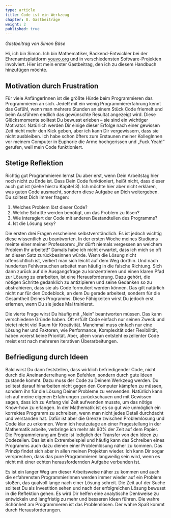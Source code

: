 ```yaml
---
type: article
title: Code ist ein Werkzeug
chapter: 8. Gastbeiträge
weight: 2
published: true
---
```


_Gastbeitrag von Simon Bäse_

Hi, ich bin Simon. Ich bin Mathematiker, Backend-Entwickler bei der Ehrenamtsplattform [youvo.org](https://www.youvo.org) und in verschiedensten Software-Projekten involviert. Hier ist mein erster Gastbeitrag, den ich zu diesem Handbuch hinzufügen möchte.

## Motivation durch Frustration

Für viele AnfängerInnen ist die größte Hürde beim Programmieren das Programmieren an sich. JedeR mit ein wenig Programmiererfahrung kennt das Gefühl, wenn man mehrere Stunden an einem Stück Code friemelt und beim Ausführen endlich das gewünschte Resultat angezeigt wird. Diese Glücksmomente solltest Du bewusst erleben – sie sind ein wichtiger Motivator. Natürlich werden Dir einige dieser Erfolge nach einer gewissen Zeit nicht mehr den Kick geben, aber ich kann Dir vergewissern, dass sie nicht ausbleiben. Ich habe schon öfters zum Erstaunen meiner KollegInnen vor meinem Computer in Euphorie die Arme hochgerissen und „Fuck Yeah!“ gerufen, weil mein Code funktioniert.

## Stetige Reflektion

Richtig gut Programmieren lernst Du aber erst, wenn Dein Arbeitstag hier noch nicht zu Ende ist. Dass Dein Code funktioniert, heißt nicht, dass dieser auch gut ist (siehe hierzu Kapitel 3). Ich möchte hier aber nicht erklären, was guten Code ausmacht, sondern diese Aufgabe an Dich weitergeben. Du solltest Dich immer fragen:

1. Welches Problem löst dieser Code?
2. Welche Schritte werden benötigt, um das Problem zu lösen?
3. Wie interagiert der Code mit anderen Bestandteilen des Programms?
4. Ist die Lösung sexy?

Die ersten drei Fragen erscheinen selbstverständlich. Es ist jedoch wichtig diese wissentlich zu beantworten. In der ersten Woche meines Studiums meinte einer meiner Professoren: „Ihr dürft niemals vergessen an welchem Problem Ihr arbeitet!“ Damals habe ich nicht erwartet, dass ich mich so oft an diesen Satz zurückbesinnen würde. Wenn die Lösung nicht offensichtlich ist, verliert man sich leicht auf dem Weg dorthin. Und nach hunderten Fehlversuchen arbeitet man häufig in die falsche Richtung. Sich dann zurück auf die Ausgangsfrage zu konzentrieren und einen klaren Pfad zur Lösung zu erarbeiten, ist eine Herausforderung. Dazu gehört, die nötigen Schritte gedanklich zu antizipieren und seine Gedanken so zu abstrahieren, dass sie als Code formuliert werden können. Das gilt natürlich nicht nur für den Codeblock, an dem Du gerade arbeitest, sondern für die Gesamtheit Deines Programms. Diese Fähigkeiten wirst Du jedoch erst erlernen, wenn Du sie jedes Mal trainierst.

Die vierte Frage wirst Du häufig mit „Nein” beantworten müssen. Das kann verschiedene Gründe haben. Oft erfüllt Code einfach nur seinen Zweck und bietet nicht viel Raum für Kreativität. Manchmal muss einfach nur eine Lösung her und Faktoren, wie Performance, Komplexität oder Flexibilität, haben vorerst keine Priorität. Aber, allem voran entsteht exzellenter Code meist erst nach mehreren iterativen Überarbeitungen.

## Befriedigung durch Ideen

Bald wirst Du dann feststellen, dass wirklich befriedigender Code, nicht durch die Aneinanderreihung von Befehlen, sondern durch gute Ideen zustande kommt. Dazu muss der Code zu Deinem Werkzeug werden. Du solltest darauf hinarbeiten nicht gegen den Computer kämpfen zu müssen, sondern ihn für die Lösung Deiner Probleme zu verwenden. Natürlich kann ich auf meine eigenen Erfahrungen zurückschauen und mit Gewissen sagen, dass ich zu Anfang viel Zeit aufwenden musste, um das nötige Know-how zu erlangen. In der Mathematik ist es so gut wie unmöglich ein korrektes Programm zu schreiben, wenn man nicht jedes Detail durchdacht und verstanden hat. Dafür ist aber die Grenze zwischen Problemlösung und Code klar zu erkennen. Wenn ich heutzutage an einer Fragestellung in der Mathematik arbeite, verbringe ich mehr als 90% der Zeit auf dem Papier. Die Programmierung am Ende ist lediglich der Transfer von den Ideen zu Codezeilen. Das ist ein Extrembeispiel und häufig kann das Schreiben eines Programms auch dazu dienen einer Problemlösung näher zu kommen. Das Prinzip findet sich aber in allen meinen Projekten wieder. Ich kann Dir sogar versprechen, dass das pure Programmieren langweilig sein wird, wenn es nicht mit einer echten herausfordernden Aufgabe verbunden ist.

Es ist ein langer Weg um dieser Arbeitsweise näher zu kommen und auch die erfahrensten ProgrammierInnen werden immer wieder auf ein Problem stoßen, das qualvoll lange nach einer Lösung schreit. Die Zeit auf der Suche solltest Du als Investition sehen und nach der erfolgreichen Lösung bewusst in die Reflektion gehen. Es wird Dir helfen eine analytische Denkweise zu entwickeln und langfristig zu mehr und besseren Ideen führen. Die wahre Schönheit am Programmieren ist das Problemlösen. Der wahre Spaß kommt durch Herausforderungen.
